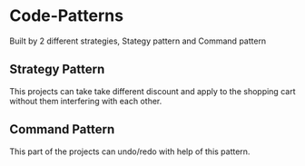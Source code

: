 # Code-Patterns
Built by 2 different strategies, Stategy pattern and Command pattern

## Strategy Pattern
This projects can take take different discount and apply to the shopping cart without them interfering with each other.

## Command Pattern
This part of the projects can undo/redo with help of this pattern.

